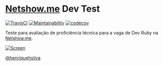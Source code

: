 # [Netshow.me](https://netshow.me/) Dev Test
[![TravisCI](https://travis-ci.org/henriquehsilva/netshowme-dev-test.svg?branch=master)](https://travis-ci.org/henriquehsilva/netshowme-dev-test)
[![Maintainability](https://api.codeclimate.com/v1/badges/a617cefe9a20fcff51ef/maintainability)](https://codeclimate.com/github/henriquehsilva/netshowme-dev-test/maintainability)
[![codecov](https://codecov.io/gh/henriquehsilva/netshowme-dev-test/branch/master/graph/badge.svg)](https://codecov.io/gh/henriquehsilva/netshowme-dev-test)

Teste para avaliação de proficiência técnica para a vaga de Dev Ruby na [Netshow.me](https://netshow.me/).

[![Screen](https://image.prntscr.com/image/1h80WxBKQxea2mLFU08vVQ.png)](https://fathomless-peak-90693.herokuapp.com/)


[@henriquehsilva](https://github.com/henriquehsilva)
